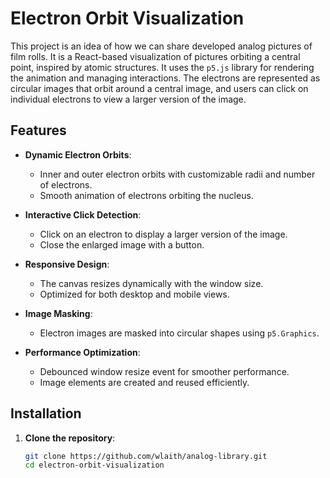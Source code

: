 # Electron Orbit Visualization

This project is an idea of how we can share developed analog pictures of film rolls. It is a React-based visualization of pictures orbiting a central point, inspired by atomic structures. It uses the `p5.js` library for rendering the animation and managing interactions. The electrons are represented as circular images that orbit around a central image, and users can click on individual electrons to view a larger version of the image.

## Features

- **Dynamic Electron Orbits**:
  - Inner and outer electron orbits with customizable radii and number of electrons.
  - Smooth animation of electrons orbiting the nucleus.
- **Interactive Click Detection**:

  - Click on an electron to display a larger version of the image.
  - Close the enlarged image with a button.

- **Responsive Design**:

  - The canvas resizes dynamically with the window size.
  - Optimized for both desktop and mobile views.

- **Image Masking**:

  - Electron images are masked into circular shapes using `p5.Graphics`.

- **Performance Optimization**:
  - Debounced window resize event for smoother performance.
  - Image elements are created and reused efficiently.

## Installation

1. **Clone the repository**:
   ```bash
   git clone https://github.com/wlaith/analog-library.git
   cd electron-orbit-visualization
   ```
